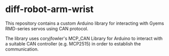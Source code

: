 # diff-robot-arm-wrist
This repository contains a custom Arduino library for interacting with Gyems RMD-series servos using CAN protocol. 

The library uses coryjfowler's MCP_CAN Library for Arduino to interact with a
suitable CAN controller (e.g. MCP2515) in order to establish the communication.

